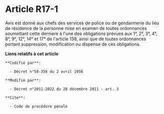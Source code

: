 # Article R17-1

Avis est donné aux chefs des services de police ou de gendarmerie du lieu de résidence de la personne mise en examen de
toutes ordonnances soumettant cette derniere à l'une des obligations prévues aux 1°, 2°, 3°, 4°, 8°, 9°, 12°, 14° et 17° de
l'article 138, ainsi que de toutes ordonnances portant suppression, modification ou dispense de ces obligations.

**Liens relatifs à cet article**

	**Codifié par**:

	  - Décret n°58-358 du 2 avril 1958

	**Modifié par**:

	  - Décret n°2011-2022 du 28 décembre 2011 - art. 3

	**Cite**:

	  - Code de procédure pénale
